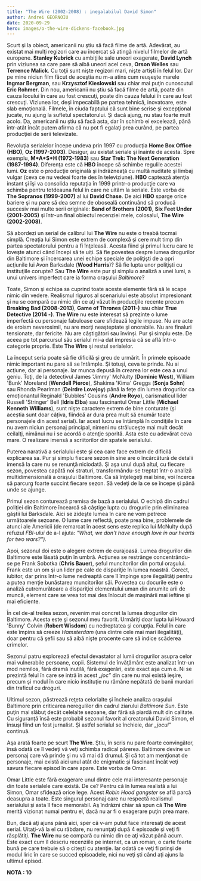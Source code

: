 ```yaml
---
title: "The Wire (2002-2008) : inegalabilul David Simon"
author: Andrei GEORNOIU
date: 2020-09-29
hero: images/o-the-wire-dickens-facebook.jpg
---
```

<!--StartFragment-->

Scurt şi la obiect, americanii nu ştiu să facă filme de artă. Adevărat, au existat mai mulţi regizori care au încercat să atingă nivelul filmelor de artă europene. **Stanley Kubrick** cu ambiţiile sale uneori exagerate, **David Lynch** prin viziunea sa care pare să aibă uneori acel ceva, **Orson Welles** sau **Terrence Malick**. Cu toţii sunt nişte regizori mari, nişte artişti în felul lor. Dar pe mine niciun film făcut de aceştia nu m-a atins cum reuşeşte marele **Ingmar Bergman**, sau **Krzysztof Kieslowski** sau chiar mai puţin cunoscutul **Eric Rohmer**. Din nou, americanii nu ştiu să facă filme de artă, poate din cauza locului în care au fost crescuţi, poate din cauza felului în care au fost crescuţi. Viziunea lor, deşi impecabilă pe partea tehnică, inovatoare, este slab emoţională. Filmele, în ciuda faptului că sunt bine scrise şi excepţional jucate, nu ajung la sufletul spectatorului. Şi dacă ajung, nu stau foarte mult acolo. Da, americanii nu ştiu să facă asta, dar în schimb ei excelează, până într-atât încât putem afirma că nu pot fi egalaţi prea curând, pe partea producţiei de serii televizate.

Revoluţia serialelor începe undeva prin 1997 cu producţia **Home Box Office (HBO)**, **Oz (1997-2003)**. Desigur, au existat seriale şi înainte de acesta. Spre exemplu, **M\*A\*S*H (1972-1983)** sau **Star Trek: The Next Generation (1987-1994)**. Diferenţa este că **HBO** începe să schimbe regulile acestei lumi. **Oz** este o producţie originală şi îndrăzneaţă cu multă nuditate şi limbaj vulgar (ceva ce nu vedeai foarte des în televiziune). **HBO** captează atenţia instant şi îşi va consolida reputaţia în 1999 printr-o producţie care va schimba pentru totdeauna felul în care ne uităm la seriale. Este vorba de **The Sopranos (1999-2007)** al lui **David Chase**. De aici **HBO** sparge orice bariere şi nu pare să dea semne de oboseală continuând să producă succesiv mai multe serii originale: **Band of Brothers (2001)**, **Six Feet Under (2001-2005)** şi într-un final obiectul recenziei mele, colosalul, **The Wire (2002-2008)**.

Să abordezi un serial de calibrul lui **The Wire** nu este o treabă tocmai simplă. Creaţia lui Simon este extrem de complexă şi cere mult timp din partea spectatorului pentru a fi înţeleasă. Acesta fiind şi primul lucru care te loveşte atunci când începi să te uiți. Să fie povestea despre lumea drogurilor din Baltimore şi încercarea unei echipe speciale de poliţişti de a opri acţiunile lui Avon Barksdale (**Wood Harris**)? Să fie lupta unor poliţişti cu instituţiile corupte? Sau **The Wire** este pur şi simplu o analiză a unei lumi, a unui univers imperfect care ia forma oraşului *Baltimore*?

Toate, Simon şi echipa sa cuprind toate aceste elemente fără să le scape nimic din vedere. Realismul riguros al scenariului este absolut impresionant şi nu se compară cu nimic din ce aţi văzut în producţiile recente precum **Breaking Bad (2008-2013)**, **Game of Thrones (2011-)** sau chiar **True Detective (2014 -)**. **The Wire** nu este interesat să prezinte o lume imperfectă cu personaje fabuloase care sfidează legile impuse. Nu are acte de eroism neverosimil, nu are morţi neaşteptate şi onorabile. Nu are finaluri tensionate, dar fericite. Nu are câștigători sau învinși. Pur şi simplu este. De aceea pe tot parcursul său serialul mi-a dat impresia că se află într-o categorie proprie. Este **The Wire** şi restul serialelor.

La început seria poate să fie dificilă şi greu de urmărit. În primele episoade nimic important nu pare să se întâmple. Şi totuşi, ceva te prinde. Nu ai acţiune, dar ai personaje. Iar munca depusă în crearea lor este cea a unui geniu. Toţi, de la detectivul James 'Jimmy' McNulty (**Dominic West**), William 'Bunk' Moreland (**Wendell Pierce**), Shakima 'Kima' Greggs (**Sonja Sohn**) sau Rhonda Pearlman (**Deirdre Lovejoy**) până la feţe din lumea drogurilor ca emoționantul Reginald 'Bubbles' Cousins (**Andre Royo**), carismaticul lider Russell 'Stringer' Bell (**Idris EIba**) sau fascinantul Omar Little (**Michael Kenneth Williams**), sunt nişte caractere extrem de bine conturate (și aceștia sunt doar câțiva, fiindcă ar dura prea mult să enumăr toate personajele din acest serial). Iar acest lucru se întâmplă în condiţiile în care nu avem niciun personaj principal, nimeni nu străluceşte mai mult decât ceilalţi, nimănui nu i se acordă o atenţie sporită. Asta este cu adevărat ceva mare. O realizare imensă a scriitorilor din spatele serialului.

Puterea narativă a serialului este şi cea care face extrem de dificilă explicarea sa. Pur şi simplu fiecare sezon în sine are o încărcătură de detalii imensă la care nu se renunţă niciodată. Şi aşa unul după altul, cu fiecare sezon, povestea capătă noi straturi, transformându-se treptat într-o analiză multidimensională a oraşului Baltimore. Ca să înţelegeți mai bine, voi încerca să parcurg foarte succint fiecare sezon. Să vedeţi de la ce se începe şi până unde se ajunge.

Primul sezon conturează premisa de bază a serialului. O echipă din cadrul poliţiei din Baltimore încearcă să câştige lupta cu drogurile prin eliminarea găştii lui Barksdale. Aici se zideşte lumea în care ne vom petrece următoarele sezoane. O lume care reflectă, poate prea bine, problemele de atunci ale Americii (de remarcat în acest sens este replica lui McNulty după refuzul *FBI-ului* de a-l ajuta: *"What, we don't have enough love in our hearts for two wars?").*

Apoi, sezonul doi este o alegere extrem de curajoasă. Lumea drogurilor din Baltimore este lăsată puţin în umbră. Acţiunea se restrânge concentrându-se pe Frank Sobotka (**Chris Bauer**), șeful muncitorilor din portul oraşului. Frank este un om şi un lider pe cale de dispariţie în lumea noastră. Corect, iubitor, dar prins într-o lume nedreaptă care îl împinge spre ilegalităţi pentru a putea menţie bunăstarea muncitorilor săi. Povestea cu docurile este o analiză cutremurătoare a dispariţiei elementului uman din anumite arii de muncă, element care se vrea tot mai des înlocuit de maşinării mai ieftine şi mai eficiente.

În cel de-al treilea sezon, revenim mai concret la lumea drogurilor din Baltimore. Acesta este şi sezonul meu favorit. Urmăriţi doar lupta lui Howard 'Bunny' Colvin (**Robert Wisdom**) cu nedreptatea şi corupţia. Felul în care este împins să creeze *Hamsterdam* (una dintre cele mai mari ilegalităţi), doar pentru că şefii sau să aibă nişte procente care să indice scăderea crimelor.

Sezonul patru explorează efectul devastator al lumii drogurilor asupra celor mai vulnerabile persoane, copii. Sistemul de învăţământ este analizat într-un mod nemilos, fără dramă inutilă, fără exagerări, este exact aşa cum e. Ni se prezintă felul în care se intră în acest *„joc”* din care nu mai există ieşire, precum şi modul în care nicio instituţie nu rămâne nepătată de banii murdari din traficul cu droguri.

Ultimul sezon, păstrează reţeta celorlalte şi încheie analiza oraşului Baltimore prin criticarea neregulilor din cadrul ziarului *Baltimore Sun*. Este puţin mai slăbuţ decât celelalte sezoane, dar fără să piardă mult din calitate. Cu siguranţă însă este probabil sezonul favorit al creatorului David Simon, el însuşi fiind un fost jurnalist. Și astfel serialul se închieie, dar *„jocul”* continuă.

Aşa arată foarte pe scurt **The Wire**. Ştiu, în scris nu pare foarte convingător, însă odată ce îl vedeţi vă veţi schimba radical părerea. Baltimore devine un personaj care vă prinde şi nu vă mai dă drumul. Şi că tot am menţionat de personaje, mai există aici unul atât de enigmatic şi fascinant încât veţi savura fiecare episod în care apare. Este vorba de Omar.

Omar Little este fără exagerare unul dintre cele mai interesante personaje din toate serialele care există. De ce? Pentru că în lumea realistă a lui Simon, Omar sfidează orice lege. Acest *Robin Hood gangster* se află parcă deasupra a toate. Este singurul personaj care nu respectă realismul serialului şi asta îl face memorabil. Aş îndrăzni chiar să spun că **The Wire** merită vizionat numai pentru el, dacă nu ar fi o exagerare puţin prea mare.

Bun, dacă aţi ajuns până aici, sper că v-am putut face interesaţi de acest serial. Uitaţi-vă la el cu răbdare, nu renunţaţi după 4 episoade şi veţi fi răsplătiţi. **The Wire** nu se compară cu nimic din ce aţi văzut până acum. Este exact cum îl descriu recenziile pe internet, ca un roman, o carte foarte bună pe care trebuie să o citeşti cu atenţie. Iar odată ce veţi fi prinşi de modul liric în care se succed episoadele, nici nu veţi şti când aţi ajuns la ultimul episod.

**NOTA : 10**

<!--EndFragment-->